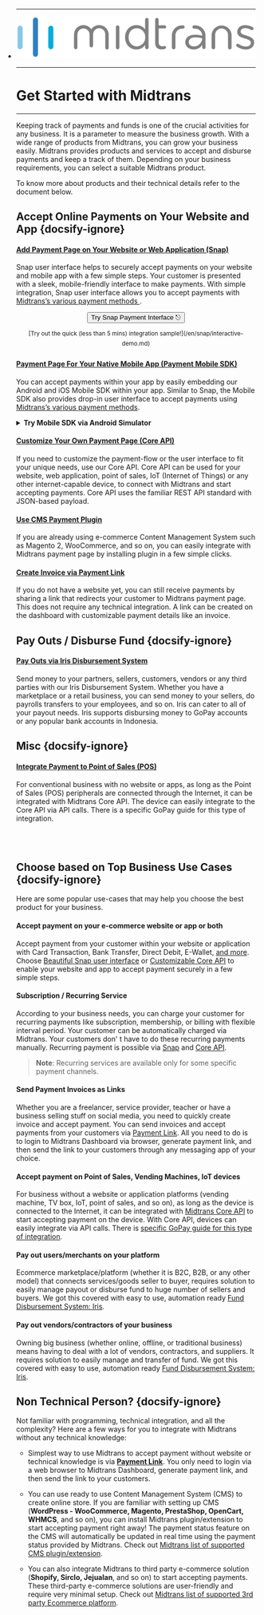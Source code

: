 - <hr>


  [![Midtrans Logo](/asset/image/main/midtrans-logo.svg ':size=220')](https://midtrans.com)<hr>

  # Get Started with Midtrans

  <hr>
  Keeping track of payments and funds is one of the crucial activities for any business. It is a parameter to measure the business growth. With a wide range of products from Midtrans, you can grow your business easily. Midtrans provides products and services to accept and disburse payments and keep a track of them. Depending on your business requirements, you can select a suitable Midtrans product. 


  To know more about products and their technical details refer to the document below.

  <!-- TODO: add more image for each product so it doesn't look to plain? -->


  ## Accept Online Payments on Your Website and App {docsify-ignore}

  <div class="my-card">


  #### [Add Payment Page on Your Website or Web Application (Snap)](/en/snap/overview.md)

  Snap user interface helps to securely accept payments on your website and mobile app with a few simple steps. Your customer is presented with a sleek, mobile-friendly interface to make payments. With simple integration, Snap user interface allows you to accept payments with [Midtrans’s various payment methods ](https://midtrans.com/payments).
  <br> <!-- TODO: use better CORS proxy, cors-anywhere is limited per referrer domain  -->

  <p style="text-align: center;">
    <button onclick="
    event.target.innerText = `Processing...`;
    fetch(`https://cors-anywhere.herokuapp.com/https://midtrans.com/api/request_snap_token`)
      .then(res=>res.json())
      .then(res=>{
        let snapToken = res.token;
        snap.pay(snapToken,{
          onSuccess: function(res){ console.log('Snap result:',res) },
          onPending: function(res){ console.log('Snap result:',res) },
          onError: function(res){ console.log('Snap result:',res) },
        });
      })
      .catch( e=>{ console.error(e); window.open('https://demo.midtrans.com', '_blank'); } )
      .finally( e=>{ event.target.innerText = `Pay with Snap ⎋` })
    " class="my-btn">Try Snap Payment Interface ⎋</button>
  </p>
  <div style="text-align: center;">
  <sup>[Try out the quick (less than 5 mins) integration sample!](/en/snap/interactive-demo.md)</sup>
  </div>

  </div>

  <div class="my-card">


  #### [Payment Page For Your Native Mobile App (Payment Mobile SDK)](https://mobile-docs.midtrans.com)

  You can accept payments within your app by easily embedding our Android and iOS Mobile SDK within your app. Similar to Snap, the Mobile SDK also provides drop-in user interface to accept payments using [Midtrans’s various payment methods](https://midtrans.com/payments).

  <details>
  <summary><b>Try Mobile SDK via Android Simulator</b></summary>
  <article>
  <div style="text-align: center;">
  <iframe src="https://appetize.io/embed/9r0b89zu862f8eu1ukd0ecpgxc?device=nexus5&scale=75&orientation=portrait&osVersion=8.1"width="300px" height="600px" frameborder="0" scrolling="no"></iframe>
  </div>
  </article>
  </details>

  </div>

  <div class="my-card">


  #### [Customize Your Own Payment Page (Core API)](/en/core-api/overview.md)

  If you need to customize the payment-flow or the user interface to fit your unique needs, use our Core API. Core API can be used for your website, web application, point of sales, IoT (Internet of Things) or any other internet-capable device, to connect with Midtrans and start accepting payments. Core API uses the familiar REST API standard with JSON-based payload.
  </div>

  <div class="my-card">


  #### [Use CMS Payment Plugin](/en/snap/with-plugins.md)

  If you are already using e-commerce Content Management System such as Magento 2, WooCommerce, and so on, you can easily integrate with Midtrans payment page by installing plugin in a few simple clicks.
  </div>

  <div class="my-card">


  #### [Create Invoice via Payment Link](/en/payment-link/overview.md)

  If you do not have a website yet, you can still receive payments by sharing a link that redirects your customer to Midtrans payment page. This does not require any technical integration. A link can be created on the  dashboard with customizable payment details like an invoice.
  </div>

  ## Pay Outs / Disburse Fund {docsify-ignore}

  <div class="my-card">


  #### [Pay Outs via Iris Disbursement System](https://iris-docs.midtrans.com/)

  Send money to your partners, sellers, customers, vendors or any third parties with our Iris Disbursement System. Whether you have a marketplace or a retail business, you can send money to your sellers, do payrolls transfers to your employees, and so on. Iris can cater to all of your payout needs. Iris supports disbursing money to GoPay accounts or any popular bank accounts in Indonesia.
  </div>

  ## Misc {docsify-ignore}


  <!-- TODO: write this page -->

  <div class="my-card">


  <!-- #### [Integrate Payment to POS](/en/pos/overview.md) -->

  #### [Integrate Payment to Point of Sales (POS)](#accept-payment-on-point-of-sales-vending-machine-iot-devices-etc)

  For conventional business with no website or apps, as long as the Point of Sales (POS) peripherals are connected through the Internet, it can be integrated with Midtrans Core API.  The device can easily integrate to the Core API via API calls. There is a specific GoPay guide for this type of integration.

  </div>

  <br> <br>

  ## Choose based on Top Business Use Cases {docsify-ignore}

  Here are some popular use-cases that may help you choose the best product for your business.

  #### Accept payment on your e-commerce website or app or both

  Accept payment from your customer within your website or application with Card Transaction, Bank Transfer, Direct Debit, E-Wallet, [and more](https://midtrans.com/payments). Choose [Beautiful Snap user interface](/en/snap/overview.md) or [Customizable Core API](/en/core-api/overview.md) to enable your website and app to accept payment securely in a few simple steps.

  #### Subscription / Recurring Service

  According to your business needs, you can charge your customer for recurring payments like subscription, membership, or billing with flexible interval period. Your customer can be automatically charged via Midtrans. Your customers don' t have to do these recurring payments manually. Recurring payment is possible via [Snap](/en/snap/advanced-feature.md#recurring-subscription-card-transaction) and [Core API](/en/core-api/advanced-features.md#recurringone-click-transaction). 

  > **Note**: Recurring services are available only for some specific payment channels.

  #### Send Payment Invoices as Links

  <!-- <TODO: elaborate payment link or maybe also selly?> -->
  Whether you are a freelancer, service provider, teacher or have a business selling stuff on social media, you need to quickly create invoice and accept payment. You can send invoices and accept payments from your customers via [Payment Link](/en/payment-link/overview.md). All you need to do is to login to Midtrans Dashboard via browser, generate payment link, and then send the link to your customers through any messaging app of your choice.

  #### Accept payment on Point of Sales, Vending Machines, IoT devices

  For business without a website or application platforms (vending machine, TV box, IoT, point of sales, and so on), as long as the device is connected to the Internet, it can be integrated with [Midtrans Core API](/en/core-api/overview.md) to start accepting payment on the device. With Core API, devices can easily integrate via API calls. There is [specific GoPay guide for this type of integration](https://midtrans-advanced-faq.netlify.com/#/partner-gopay-pos).

  #### Pay out users/merchants on your platform

  <!-- <TODO: elaborate iris> -->
  Ecommerce marketplace/platform (whether it is B2C, B2B, or any other model) that connects services/goods seller to buyer, requires solution to easily manage payout or disburse fund to huge number of sellers and buyers. We got this covered with easy to use, automation ready [Fund Disbursement System: Iris](https://midtrans.com/iris).

  #### Pay out vendors/contractors of your business

  <!-- <TODO: elaborate iris> -->
  Owning big business (whether online, offline, or traditional business) means having to deal with a lot of vendors, contractors, and suppliers. It requires solution to easily manage and transfer of fund. We got this covered with easy to use, automation ready [Fund Disbursement System: Iris](https://midtrans.com/iris).

  <!-- < TODO:Add More Use Case> -->
  <!-- Case Topup -->

  ## Non Technical Person? {docsify-ignore}

  <!-- <TODO: elaborate plugin, payment link, or snap plugin for non-dev reader> -->

  Not familiar with programming, technical integration, and all the complexity? Here are a few  ways for you to integrate with Midtrans without any technical knowledge:

  - Simplest way to use Midtrans to accept payment without website or technical knowledge is via [**Payment Link**](/en/payment-link/overview.md). You only need to login via a web browser to Midtrans Dashboard, generate payment link, and then send the link to your customers.

  - You can use ready to use Content Management System (CMS) to create online store. If you are familiar with setting up CMS (**WordPress - WooCommerce, Magento, PrestaShop, OpenCart, WHMCS**, and so on), you can install Midtrans plugin/extension to start accepting payment right away! The payment status feature on the CMS will automatically be updated in real time using the payment status provided by Midtrans. Check out [Midtrans list of supported CMS plugin/extension](/en/snap/with-plugins.md).

  - You can also integrate Midtrans to third party e-commerce solution (**Shopify, Sirclo, Jejualan**, and so on) to start accepting payments. These third-party e-commerce solutions are user-friendly and require very minimal setup. Check out [Midtrans list of supported 3rd party Ecommerce platform](/en/snap/platform/overview.md).

  
